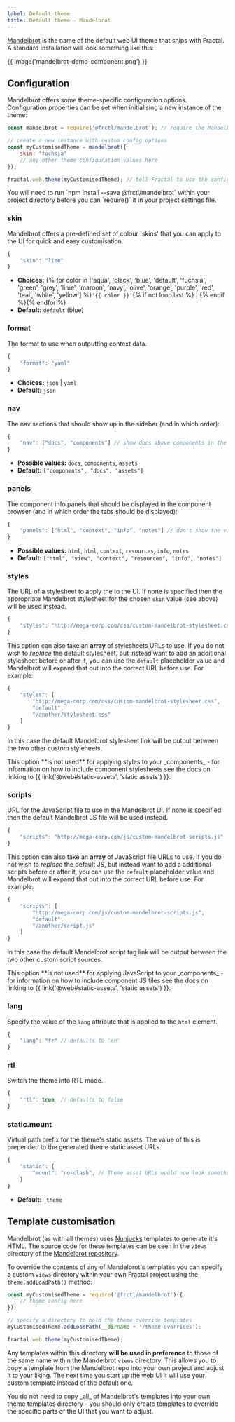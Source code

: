 ```yaml
---
label: Default theme
title: Default theme - Mandelbrot
---
```


[Mandelbrot](https://github.com/frctl/mandelbrot) is the name of the default web UI theme that ships with Fractal. A standard installation will look something like this:

<div class="Screenshot">
{{ image('mandelbrot-demo-component.png') }}
</div>


## Configuration

Mandelbrot offers some theme-specific configuration options. Configuration properties can be set when initialising a new instance of the theme:

```js
const mandelbrot = require('@frctl/mandelbrot'); // require the Mandelbrot theme module

// create a new instance with custom config options
const myCustomisedTheme = mandelbrot({
    skin: "fuchsia"
    // any other theme configuration values here
});

fractal.web.theme(myCustomisedTheme); // tell Fractal to use the configured theme by default
```

<div class="Note Note--callout">
<p>You will need to run `npm install --save @frctl/mandelbrot` within your project directory before you can `require()` it in your project settings file.</p>
</div>

### skin

Mandelbrot offers a pre-defined set of colour 'skins' that you can apply to the UI for quick and easy customisation.

```js
{
    "skin": "lime"
}
```

* **Choices:** {% for color in ['aqua', 'black', 'blue', 'default', 'fuchsia', 'green', 'grey', 'lime', 'maroon', 'navy', 'olive', 'orange', 'purple', 'red', 'teal', 'white', 'yellow'] %}`'{{ color }}'`{% if not loop.last %} | {% endif %}{% endfor %}
* **Default:** `default` (blue)

### format

The format to use when outputting context data.

```js
{
    "format": "yaml"
}
```

* **Choices:** `json` | `yaml`
* **Default:** `json`

### nav

The nav sections that should show up in the sidebar (and in which order):

```js
{
    "nav": ["docs", "components"] // show docs above components in the sidebar
}
```

* **Possible values:** `docs`, `components`, `assets`
* **Default:** `["components", "docs", "assets"]`

### panels

The component info panels that should be displayed in the component browser (and in which order the tabs should be displayed):

```js
{
    "panels": ["html", "context", "info", "notes"] // don't show the view template or the resources panels
}
```

* **Possible values:** `html`, `html`, `context`, `resources`, `info`, `notes`
* **Default:** `["html", "view", "context", "resources", "info", "notes"]`

### styles

The URL of a stylesheet to apply the to the UI. If none is specified then the appropriate Mandelbrot stylesheet for the chosen `skin` value (see above) will be used instead.

```js
{
    "styles": "http://mega-corp.com/css/custom-mandelbrot-stylesheet.css"
}
```

This option can also take an **array** of stylesheets URLs to use. If you do not wish to _replace_ the default stylesheet, but instead want to add an additional stylesheet before or after it, you can use the `default` placeholder value and Mandelbrot will expand that out into the correct URL before use. For example:


```js
{
    "styles": [
        "http://mega-corp.com/css/custom-mandelbrot-stylesheet.css",
        "default",
        "/another/stylesheet.css"
    ]
}
```

In this case the default Mandelbrot stylesheet link will be output between the two other custom styleheets.

<div class="Note Note--callout">
This option **is not used** for applying styles to your _components_ - for information on how to include component stylesheets see the docs on linking to {{ link('@web#static-assets', 'static assets') }}.
</div>

### scripts

URL for the JavaScript file to use in the Mandelbrot UI. If none is specified then the default Mandelbrot JS file will be used instead.

```js
{
    "scripts": "http://mega-corp.com/js/custom-mandelbrot-scripts.js"
}
```

This option can also take an **array** of JavaScript file URLs to use. If you do not wish to _replace_ the default JS, but instead want to add a additional scripts before or after it, you can use the `default` placeholder value and Mandelbrot will expand that out into the correct URL before use. For example:


```js
{
    "scripts": [
        "http://mega-corp.com/js/custom-mandelbrot-scripts.js",
        "default",
        "/another/script.js"
    ]
}
```

In this case the default Mandelbrot script tag link will be output between the two other custom script sources.

<div class="Note Note--callout">
This option **is not used** for applying JavaScript to your _components_ - for information on how to include component JS files see the docs on linking to {{ link('@web#static-assets', 'static assets') }}.
</div>


### lang

Specify the value of the `lang` attribute that is applied to the `html` element.

```js
{
    "lang": "fr" // defaults to 'en'
}
```

### rtl

Switch the theme into RTL mode.

```js
{
    "rtl": true  // defaults to false
}
```

### static.mount

Virtual path prefix for the theme's static assets. The value of this is prepended to the generated theme static asset URLs.

```js
{
    "static": {
        "mount": "no-clash", // Theme asset URLs would now look something like: '/no-clash/path/to/file.js'
    }
}
```

* **Default:** `_theme`

## Template customisation

Mandelbrot (as with all themes) uses [Nunjucks](http://mozilla.github.io/nunjucks/) templates to generate it's HTML. The source code for these templates can be seen in the `views` directory of the [Mandelbrot repository](https://github.com/frctl/mandelbrot/tree/master/views).

To override the contents of any of Mandelbrot's templates you can specify a custom `views` directory within your own Fractal project using the `theme.addLoadPath()` method:

```js
const myCustomisedTheme = require('@frctl/mandelbrot')({
    // theme config here
});

// specify a directory to hold the theme override templates
myCustomisedTheme.addLoadPath(__dirname + '/theme-overrides');  

fractal.web.theme(myCustomisedTheme);
```

Any templates within this directory **will be used in preference** to those of the same name within the Mandelbrot `views` directory. This allows you to copy a template from the Mandelbrot repo into your own project and adjust it to your liking. The next time you start up the web UI it will use your custom template instead of the default one.

<div class="Note Note--callout">
<p>You do not need to copy _all_ of Mandelbrot's templates into your own theme templates directory - you should only create templates to override the specific parts of the UI that you want to adjust.</p>
</div>
